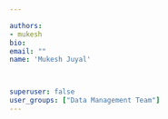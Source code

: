 ```yaml
---

authors:
- mukesh
bio: 
email: ""
name: 'Mukesh Juyal'



superuser: false
user_groups: ["Data Management Team"]
---
```



